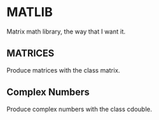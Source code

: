 # MATLIB
Matrix math library, the way that I want it.

## MATRICES
Produce matrices with the class matrix.

## Complex Numbers
Produce complex numbers with the class cdouble.

